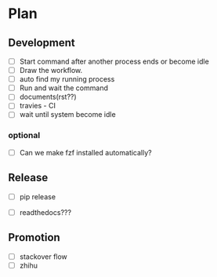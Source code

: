# Plan



## Development
- [ ] Start command after another process ends or become idle
- [ ] Draw the workflow.
- [ ] auto find my running process
- [ ] Run and wait the command
- [ ] documents(rst??)
- [ ] travies - CI
- [ ] wait until system become idle

### optional
- [ ] Can we make fzf installed automatically?

## Release
- [ ] pip release
- [ ] readthedocs???



## Promotion
- [ ] stackover flow
- [ ] zhihu
